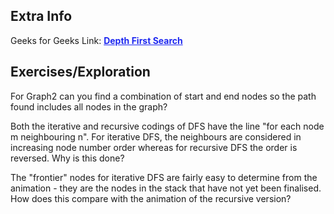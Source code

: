 <style>
a:link {
    color: #1e28f0;
}
a:visited{
    color: #3c1478;
}
a:hover{
    color: #1e288c;
}
</style>

## Extra Info

Geeks for Geeks Link: [**Depth First Search**][G4GLink]

[G4GLink]: https://www.geeksforgeeks.org/depth-first-search-or-dfs-for-a-graph/

## Exercises/Exploration

For Graph2 can you find a combination of start and end nodes so the path
found includes all nodes in the graph?

Both the iterative and recursive codings of DFS have the line "for each
node m neighbouring n". For iterative DFS, the neighbours are considered 
in increasing node number order whereas for recursive DFS the order is
reversed. Why is this done?

The "frontier" nodes for iterative DFS are fairly easy to determine
from the animation - they are the nodes in the stack that have not
yet been finalised.  How does this compare with the animation of the
recursive version?

